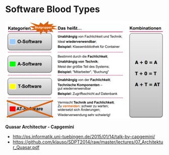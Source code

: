 # Software Blood Types

![](img/bloodtypes.png)

**Quasar Architectur - Capgemini**

* http://ps.informatik.uni-tuebingen.de/2015/01/14/talk-by-capgemini/
* https://github.com/klauso/SDPT2014/raw/master/lectures/07_Architektur_Quasar.pdf
